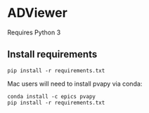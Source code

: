 # ADViewer

Requires Python 3

## Install requirements

```
pip install -r requirements.txt
```

Mac users will need to install pvapy via conda:
```
conda install -c epics pvapy
pip install -r requirements.txt
```

